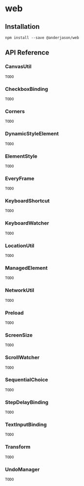 # web

## Installation

`npm install --save @anderjason/web`

## API Reference

### CanvasUtil

`TODO`

### CheckboxBinding

`TODO`

### Corners

`TODO`

### DynamicStyleElement

`TODO`

### ElementStyle

`TODO`

### EveryFrame

`TODO`

### KeyboardShortcut

`TODO`

### KeyboardWatcher

`TODO`

### LocationUtil

`TODO`

### ManagedElement

`TODO`

### NetworkUtil

`TODO`

### Preload

`TODO`

### ScreenSize

`TODO`

### ScrollWatcher

`TODO`

### SequentialChoice

`TODO`

### StepDelayBinding

`TODO`

### TextInputBinding

`TODO`

### Transform

`TODO`

### UndoManager

`TODO`

